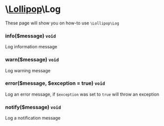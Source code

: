 # \\[Lollipop](http://github.com/4ldrich/lollipop-php)\Log

These page will show you on how-to use ```\Lollipop\Log``` 

### info($message) ```void```
Log information message

### warn($message) ```void```
Log warning message

### error($message, $exception = true) ```void```
Log an error message, if ```$exception``` was set to ```true``` will throw an exception

### notify($message) ```void```
Log a notification message
